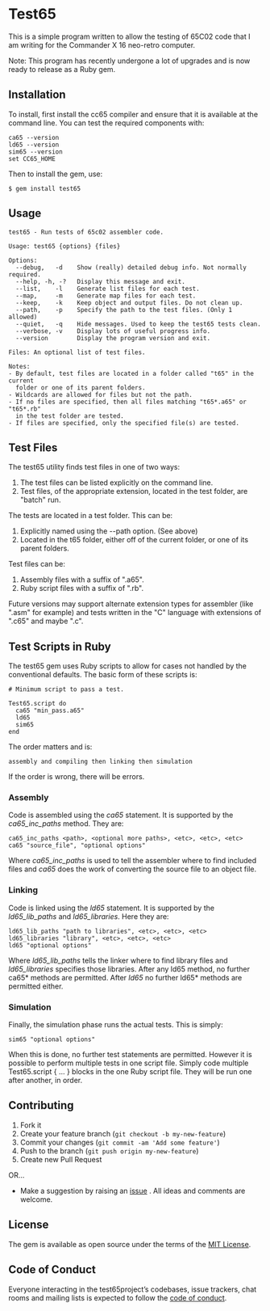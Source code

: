 # Test65

This is a simple program written to allow the testing of 65C02 code that
I am writing for the Commander X 16 neo-retro computer.

Note: This program has recently undergone a lot of upgrades and is now ready
to release as a Ruby gem.

## Installation

To install, first install the cc65 compiler and ensure that it is available at
the command line. You can test the required components with:

    ca65 --version
    ld65 --version
    sim65 --version
    set CC65_HOME

Then to install the gem, use:

    $ gem install test65

## Usage

    test65 - Run tests of 65c02 assembler code.

    Usage: test65 {options} {files}

    Options:
      --debug,   -d    Show (really) detailed debug info. Not normally required.
      --help, -h, -?   Display this message and exit.
      --list,    -l    Generate list files for each test.
      --map,     -m    Generate map files for each test.
      --keep,    -k    Keep object and output files. Do not clean up.
      --path,    -p    Specify the path to the test files. (Only 1 allowed)
      --quiet,   -q    Hide messages. Used to keep the test65 tests clean.
      --verbose, -v    Display lots of useful progress info.
      --version        Display the program version and exit.

    Files: An optional list of test files.

    Notes:
    - By default, test files are located in a folder called "t65" in the current
      folder or one of its parent folders.
    - Wildcards are allowed for files but not the path.
    - If no files are specified, then all files matching "t65*.a65" or "t65*.rb"
      in the test folder are tested.
    - If files are specified, only the specified file(s) are tested.

## Test Files

The test65 utility finds test files in one of two ways:

1. The test files can be listed explicitly on the command line.
2. Test files, of the appropriate extension, located in the test folder, are
"batch" run.

The tests are located in a test folder. This can be:

1. Explicitly named using the --path option. (See above)
2. Located in the t65 folder, either off of the current folder, or one of
its parent folders.

Test files can be:

1. Assembly files with a suffix of ".a65".
2. Ruby script files with a suffix of ".rb".

Future versions may support alternate extension types for assembler (like
".asm" for example) and tests written in the "C" language with extensions
of ".c65" and maybe ".c".

## Test Scripts in Ruby

The test65 gem uses Ruby scripts to allow for cases not handled by the
conventional defaults. The basic form of these scripts is:

```
# Minimum script to pass a test.

Test65.script do
  ca65 "min_pass.a65"
  ld65
  sim65
end
```

The order matters and is:

    assembly and compiling then linking then simulation

If the order is wrong, there will be errors.

### Assembly

Code is assembled using the _ca65_ statement. It is supported by the
_ca65\_inc\_paths_ method. They are:

```
ca65_inc_paths <path>, <optional more paths>, <etc>, <etc>, <etc>
ca65 "source_file", "optional options"
```

Where _ca65\_inc\_paths_ is used to tell the assembler where to find included
files and _ca65_ does the work of converting the source file to an
object file.

### Linking

Code is linked using the _ld65_ statement. It is supported by the
_ld65\_lib\_paths_ and _ld65\_libraries_. Here they are:

```
ld65_lib_paths "path to libraries", <etc>, <etc>, <etc>
ld65_libraries "library", <etc>, <etc>, <etc>
ld65 "optional options"
```

Where _ld65\_lib\_paths_ tells the linker where to find library files and
_ld65\_libraries_ specifies those libraries. After any ld65 method, no further
ca65* methods are permitted. After _ld65_ no further ld65* methods are
permitted either.

### Simulation

Finally, the simulation phase runs the actual tests. This is simply:

```
sim65 "optional options"
```

When this is done, no further test statements are permitted. However it is
possible to perform multiple tests in one script file. Simply code
multiple Test65.script { ... } blocks in the one Ruby script file. They
will be run one after another, in order.

## Contributing
1. Fork it
2. Create your feature branch (`git checkout -b my-new-feature`)
3. Commit your changes (`git commit -am 'Add some feature'`)
4. Push to the branch (`git push origin my-new-feature`)
5. Create new Pull Request

OR...

* Make a suggestion by raising an
 [issue](https://github.com/PeterCamilleri/test65/issues)
. All ideas and comments are welcome.

## License

The gem is available as open source under the terms of the
[MIT License](./LICENSE.txt).

## Code of Conduct

Everyone interacting in the test65project’s codebases, issue trackers,
chat rooms and mailing lists is expected to follow the
[code of conduct](./CODE_OF_CONDUCT.md).
